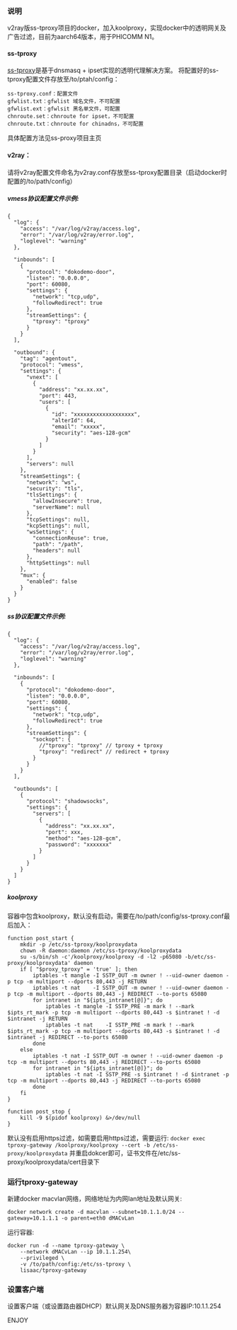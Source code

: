 ### 说明
v2ray版ss-tproxy项目的docker，加入koolproxy，实现docker中的透明网关及广告过滤，目前为aarch64版本，用于PHICOMM N1。
#### ss-tproxy
[ss-tproxy](https://github.com/zfl9/ss-tproxy)是基于dnsmasq + ipset实现的透明代理解决方案。
将配置好的ss-tproxy配置文件存放至/to/ptah/config：
```
ss-tproxy.conf：配置文件
gfwlist.txt：gfwlist 域名文件，不可配置
gfwlist.ext：gfwlsit 黑名单文件，可配置
chnroute.set：chnroute for ipset，不可配置
chnroute.txt：chnroute for chinadns，不可配置
```
具体配置方法见ss-proxy项目主页
#### v2ray：
请将v2ray配置文件命名为v2ray.conf存放至ss-tproxy配置目录（启动docker时配置的/to/path/config）
##### vmess协议配置文件示例:
```
{
  "log": {
    "access": "/var/log/v2ray/access.log",
    "error": "/var/log/v2ray/error.log",
    "loglevel": "warning"
  },

  "inbounds": [
    {
      "protocol": "dokodemo-door",
      "listen": "0.0.0.0",
      "port": 60080,
      "settings": {
        "network": "tcp,udp",
        "followRedirect": true
      },
      "streamSettings": {
        "tproxy": "tproxy"
      }
    }
  ],

  "outbound": {
    "tag": "agentout",
    "protocol": "vmess",
    "settings": {
      "vnext": [
        {
          "address": "xx.xx.xx",
          "port": 443,
          "users": [
            {
              "id": "xxxxxxxxxxxxxxxxxxx",
              "alterId": 64,
              "email": "xxxxx",
              "security": "aes-128-gcm"
            }
          ]
        }
      ],
      "servers": null
    },
    "streamSettings": {
      "network": "ws",
      "security": "tls",
      "tlsSettings": {
        "allowInsecure": true,
        "serverName": null
      },
      "tcpSettings": null,
      "kcpSettings": null,
      "wsSettings": {
        "connectionReuse": true,
        "path": "/path",
        "headers": null
      },
      "httpSettings": null
    },
    "mux": {
      "enabled": false
    }
  }
}
```
##### ss协议配置文件示例:
```
{
  "log": {
    "access": "/var/log/v2ray/access.log",
    "error": "/var/log/v2ray/error.log",
    "loglevel": "warning"
  },

  "inbounds": [
    {
      "protocol": "dokodemo-door",
      "listen": "0.0.0.0",
      "port": 60080,
      "settings": {
        "network": "tcp,udp",
        "followRedirect": true
      },
      "streamSettings": {
        "sockopt": {
          //"tproxy": "tproxy" // tproxy + tproxy
          "tproxy": "redirect" // redirect + tproxy
        }
      }
    }
  ],

  "outbounds": [
    {
      "protocol": "shadowsocks",
      "settings": {
        "servers": [
          {
            "address": "xx.xx.xx",
            "port": xxx,
            "method": "aes-128-gcm",
            "password": "xxxxxxx"
          }
        ]
      }
    }
  ]
}
```
##### koolproxy
容器中包含koolproxy，默认没有启动，需要在/to/path/config/ss-tproxy.conf最后加入：
```
function post_start {
	mkdir -p /etc/ss-tproxy/koolproxydata
	chown -R daemon:daemon /etc/ss-tproxy/koolproxydata
    su -s/bin/sh -c'/koolproxy/koolproxy -d -l2 -p65080 -b/etc/ss-proxy/koolproxydata' daemon
    if [ "$proxy_tproxy" = 'true' ]; then
        iptables -t mangle -I SSTP_OUT -m owner ! --uid-owner daemon -p tcp -m multiport --dports 80,443 -j RETURN
        iptables -t nat    -I SSTP_OUT -m owner ! --uid-owner daemon -p tcp -m multiport --dports 80,443 -j REDIRECT --to-ports 65080
        for intranet in "${ipts_intranet[@]}"; do
            iptables -t mangle -I SSTP_PRE -m mark ! --mark $ipts_rt_mark -p tcp -m multiport --dports 80,443 -s $intranet ! -d $intranet -j RETURN
            iptables -t nat    -I SSTP_PRE -m mark ! --mark $ipts_rt_mark -p tcp -m multiport --dports 80,443 -s $intranet ! -d $intranet -j REDIRECT --to-ports 65080
        done
    else
        iptables -t nat -I SSTP_OUT -m owner ! --uid-owner daemon -p tcp -m multiport --dports 80,443 -j REDIRECT --to-ports 65080
        for intranet in "${ipts_intranet[@]}"; do
            iptables -t nat -I SSTP_PRE -s $intranet ! -d $intranet -p tcp -m multiport --dports 80,443 -j REDIRECT --to-ports 65080
        done
    fi
}

function post_stop {
    kill -9 $(pidof koolproxy) &>/dev/null
}
```
默认没有启用https过滤，如需要启用https过滤，需要运行:
```docker exec tproxy-gateway /koolproxy/koolproxy --cert -b /etc/ss-proxy/koolproxydata```
并重启dokcer即可，证书文件在/etc/ss-proxy/koolproxydata/cert目录下

### 运行tproxy-gateway
新建docker macvlan网络，网络地址为内网lan地址及默认网关:
```
docker network create -d macvlan --subnet=10.1.1.0/24 --gateway=10.1.1.1 -o parent=eth0 dMACvLan
```
运行容器:
```
docker run -d --name tproxy-gateway \
    --network dMACvLan --ip 10.1.1.254\
    --privileged \
    -v /to/path/config:/etc/ss-tproxy \
    lisaac/tproxy-gateway
```

### 设置客户端
设置客户端（或设置路由器DHCP）默认网关及DNS服务器为容器IP:10.1.1.254

ENJOY
